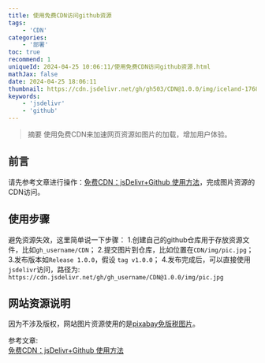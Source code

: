 ```yaml
---
title: 使用免费CDN访问github资源
tags:
    - 'CDN'
categories:
    - '部署'
toc: true
recommend: 1
uniqueId: 2024-04-25 10:06:11/使用免费CDN访问github资源.html
mathJax: false
date: 2024-04-25 18:06:11
thumbnail: https://cdn.jsdelivr.net/gh/gh503/CDN@1.0.0/img/iceland-1768744_1920.jpg
keywords:
    - 'jsdelivr'
    - 'github'
---
```

> 摘要
使用免费CDN来加速网页资源如图片的加载，增加用户体验。
<!-- more -->
## 前言
请先参考文章进行操作：[免费CDN：jsDelivr+Github 使用方法](https://zhuanlan.zhihu.com/p/76951130)，完成图片资源的CDN访问。

## 使用步骤
避免资源失效，这里简单说一下步骤：
1.创建自己的github仓库用于存放资源文件，比如`gh_username/CDN`；
2.提交图片到仓库，比如位置在`CDN/img/pic.jpg`；
3.发布版本如`Release 1.0.0`，假设 `tag v1.0.0`；
4.发布完成后，可以直接使用`jsdelivr`访问，路径为: `https://cdn.jsdelivr.net/gh/gh_username/CDN@1.0.0/img/pic.jpg`

## 网站资源说明
因为不涉及版权，网站图片资源使用的是[pixabay免版税图片](https://pixabay.com/zh/)。


参考文章:  
[免费CDN：jsDelivr+Github 使用方法](https://zhuanlan.zhihu.com/p/76951130)

